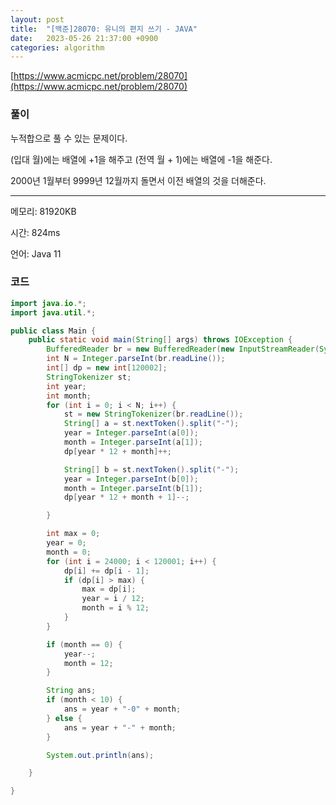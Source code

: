 ```yaml
---
layout: post
title:  "[백준]28070: 유니의 편지 쓰기 - JAVA"
date:   2023-05-26 21:37:00 +0900
categories: algorithm
---
```


[https://www.acmicpc.net/problem/28070](https://www.acmicpc.net/problem/28070)

### 풀이
누적합으로 풀 수 있는 문제이다.

(입대 월)에는 배열에 +1을 해주고 (전역 월 + 1)에는 배열에 -1을 해준다.

2000년 1월부터 9999년 12월까지 돌면서 이전 배열의 것을 더해준다.

---

메모리: 81920KB

시간: 824ms

언어: Java 11

### 코드
```java
import java.io.*;
import java.util.*;

public class Main {
    public static void main(String[] args) throws IOException {
        BufferedReader br = new BufferedReader(new InputStreamReader(System.in));
        int N = Integer.parseInt(br.readLine());
        int[] dp = new int[120002];
        StringTokenizer st;
        int year;
        int month;
        for (int i = 0; i < N; i++) {
            st = new StringTokenizer(br.readLine());
            String[] a = st.nextToken().split("-");
            year = Integer.parseInt(a[0]);
            month = Integer.parseInt(a[1]);
            dp[year * 12 + month]++;

            String[] b = st.nextToken().split("-");
            year = Integer.parseInt(b[0]);
            month = Integer.parseInt(b[1]);
            dp[year * 12 + month + 1]--;

        }

        int max = 0;
        year = 0;
        month = 0;
        for (int i = 24000; i < 120001; i++) {
            dp[i] += dp[i - 1];
            if (dp[i] > max) {
                max = dp[i];
                year = i / 12;
                month = i % 12;
            }
        }

        if (month == 0) {
            year--;
            month = 12;
        }

        String ans;
        if (month < 10) {
            ans = year + "-0" + month;
        } else {
            ans = year + "-" + month;
        }

        System.out.println(ans);

    }

}
```
